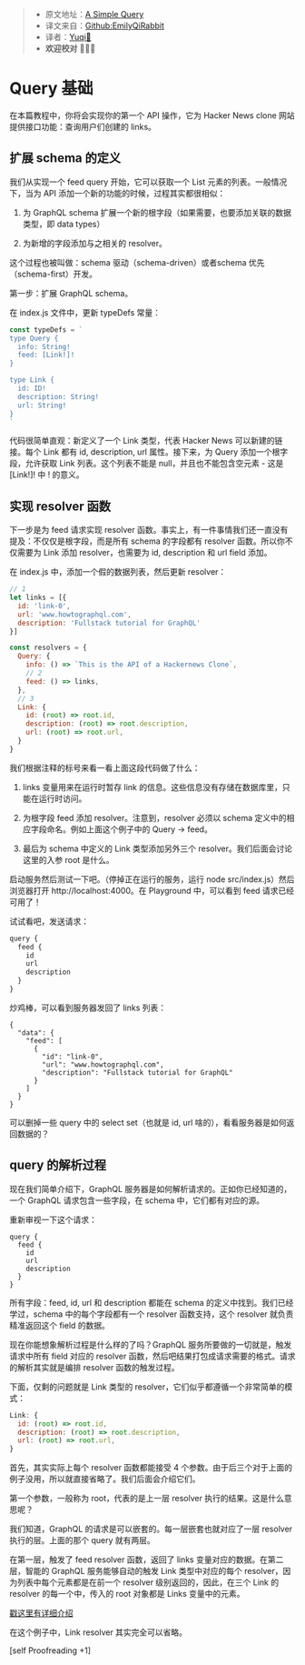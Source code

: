 > * 原文地址：[A Simple Query](https://www.howtographql.com/graphql-js/2-a-simple-query/)
> * 译文来自：[Github:EmilyQiRabbit](https://github.com/EmilyQiRabbit/GraphQLTranslation)
> * 译者：[Yuqi🌸](https://github.com/EmilyQiRabbit)
> * **欢迎校对** 🙋‍♀️🎉

# Query 基础

在本篇教程中，你将会实现你的第一个 API 操作，它为 Hacker News clone 网站提供接口功能：查询用户们创建的 links。

## 扩展 schema 的定义

我们从实现一个 feed query 开始，它可以获取一个 List 元素的列表。一般情况下，当为 API 添加一个新的功能的时候，过程其实都很相似：

1. 为 GraphQL schema 扩展一个新的根字段（如果需要，也要添加关联的数据类型，即 data types）

2. 为新增的字段添加与之相关的 resolver。

这个过程也被叫做：schema 驱动（schema-driven）或者schema 优先（schema-first）开发。

第一步：扩展 GraphQL schema。

在 index.js 文件中，更新 typeDefs 常量：

```js
const typeDefs = `
type Query {
  info: String!
  feed: [Link!]!
}

type Link {
  id: ID!
  description: String!
  url: String!
}
`
```

代码很简单直观：新定义了一个 Link 类型，代表 Hacker News 可以新建的链接。每个 Link 都有 id, description, url 属性。接下来，为 Query 添加一个根字段，允许获取 Link 列表。这个列表不能是 null，并且也不能包含空元素 - 这是 [Link!]! 中 ! 的意义。

## 实现 resolver 函数

下一步是为 feed 请求实现 resolver 函数。事实上，有一件事情我们还一直没有提及：不仅仅是根字段，而是所有 schema 的字段都有 resolver 函数。所以你不仅需要为 Link 添加 resolver，也需要为 id, description 和 url field 添加。

在 index.js 中，添加一个假的数据列表，然后更新 resolver：

```js
// 1
let links = [{
  id: 'link-0',
  url: 'www.howtographql.com',
  description: 'Fullstack tutorial for GraphQL'
}]

const resolvers = {
  Query: {
    info: () => `This is the API of a Hackernews Clone`,
    // 2
    feed: () => links,
  },
  // 3
  Link: {
    id: (root) => root.id,
    description: (root) => root.description,
    url: (root) => root.url,
  }
}
```

我们根据注释的标号来看一看上面这段代码做了什么：

1. links 变量用来在运行时暂存 link 的信息。这些信息没有存储在数据库里，只能在运行时访问。

2. 为根字段 feed 添加 resolver。注意到，resolver 必须以 schema 定义中的相应字段命名。例如上面这个例子中的 Query -> feed。

3. 最后为 schema 中定义的 Link 类型添加另外三个 resolver。我们后面会讨论这里的入参 root 是什么。

启动服务然后测试一下吧。（停掉正在运行的服务，运行 node src/index.js）然后浏览器打开 http://localhost:4000。在 Playground 中，可以看到 feed 请求已经可用了！

试试看吧，发送请求：

```js
query {
  feed {
    id
    url
    description
  }
}
```

炒鸡棒，可以看到服务器发回了 links 列表：

```
{
  "data": {
    "feed": [
      {
        "id": "link-0",
        "url": "www.howtographql.com",
        "description": "Fullstack tutorial for GraphQL"
      }
    ]
  }
}
```

可以删掉一些 query 中的 select set（也就是 id, url 啥的），看看服务器是如何返回数据的？

## query 的解析过程

现在我们简单介绍下，GraphQL 服务器是如何解析请求的。正如你已经知道的，一个 GraphQL 请求包含一些字段，在 schema 中，它们都有对应的源。

重新审视一下这个请求：

```
query {
  feed {
    id
    url
    description
  }
}
```

所有字段：feed, id, url 和 description 都能在 schema 的定义中找到。我们已经学过，schema 中的每个字段都有一个 resolver 函数支持，这个 resolver 就负责精准返回这个 field 的数据。

现在你能想象解析过程是什么样的了吗？GraphQL 服务所要做的一切就是，触发请求中所有 field 对应的 resolver 函数，然后吧结果打包成请求需要的格式。请求的解析其实就是编排 resolver 函数的触发过程。

下面，仅剩的问题就是 Link 类型的 resolver，它们似乎都遵循一个非常简单的模式：

```js
Link: {
  id: (root) => root.id,
  description: (root) => root.description,
  url: (root) => root.url,
}
```

首先，其实实际上每个 resolver 函数都能接受 4 个参数。由于后三个对于上面的例子没用，所以就直接省略了。我们后面会介绍它们。

第一个参数，一般称为 root，代表的是上一层 resolver 执行的结果。这是什么意思呢？

我们知道，GraphQL 的请求是可以嵌套的。每一层嵌套也就对应了一层 resolver 执行的层。上面的那个 query 就有两层。

在第一层，触发了 feed resolver 函数，返回了 links 变量对应的数据。在第二层，智能的 GraphQL 服务能够自动的触发 Link 类型中对应的每个 resolver，因为列表中每个元素都是在前一个 resolver 级别返回的，因此，在三个 Link 的 resolver 的每一个中，传入的 root 对象都是 Links 变量中的元素。

[戳这里有详细介绍](https://blog.graph.cool/graphql-server-basics-the-schema-ac5e2950214e#9d03)

在这个例子中，Link resolver 其实完全可以省略。

[self Proofreading +1]
